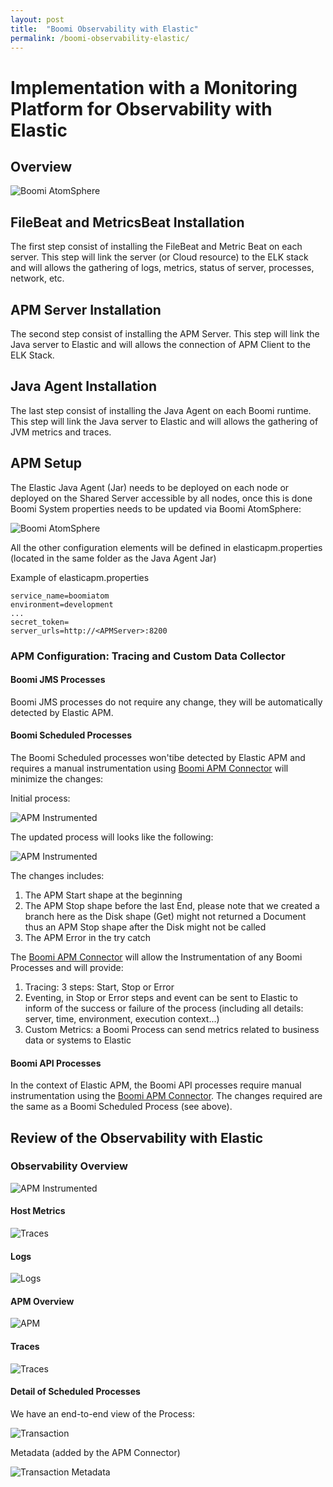 ```yaml
---
layout: post
title:  "Boomi Observability with Elastic"
permalink: /boomi-observability-elastic/
---
```

Implementation with a Monitoring Platform for Observability with Elastic
===========================================================

## Overview

![Boomi AtomSphere](/assets/boomi-observability-elastic/elasticapm.png)

## FileBeat and MetricsBeat Installation

The first step consist of installing the FileBeat and Metric Beat on each server. This step will link the server (or Cloud resource) to the ELK stack and will allows the gathering of logs, metrics, status of server, processes, network, etc.

## APM Server Installation

The second step consist of installing the APM Server. This step will link the Java server to Elastic and will allows the connection of APM Client to the ELK Stack.

## Java Agent Installation

The last step consist of installing the  Java Agent on each Boomi runtime. This step will link the Java server to Elastic and will allows the gathering of JVM metrics and traces.

## APM Setup

The Elastic Java Agent (Jar) needs to be deployed on each node or deployed on the Shared Server accessible by all nodes, once this is done Boomi System properties needs to be updated via Boomi AtomSphere:  

![Boomi AtomSphere](/assets/boomi-observability-elastic/boomi-config-elastic.png)

All the other configuration elements will be defined in elasticapm.properties (located in the same folder as the Java Agent Jar)

Example of elasticapm.properties
```
service_name=boomiatom
environment=development
...
secret_token=
server_urls=http://<APMServer>:8200
```

### APM Configuration: Tracing and Custom Data Collector

#### Boomi JMS Processes

Boomi JMS processes do not require any change, they will be automatically detected by Elastic APM.

#### Boomi Scheduled Processes

The Boomi Scheduled processes won'tibe detected by Elastic APM and requires a manual instrumentation using [Boomi APM Connector](https://github.com/anthonyrabiaza/boomiapm) will minimize the changes:  

Initial process:

![APM Instrumented](/assets/boomi-observability-elastic/boomi-process-3.png)  

The updated process will looks like the following:  

![APM Instrumented](/assets/boomi-observability-elastic/boomi-process-1-apm.png)  

The changes includes:

1.  The APM Start shape at the beginning
2.  The APM Stop shape before the last End, please note that we created a branch here as the Disk shape (Get) might not returned a Document thus an APM Stop shape after the Disk might not be called
3.  The APM Error in the try catch

The [Boomi APM Connector](https://github.com/anthonyrabiaza/boomiapm) will allow the Instrumentation of any Boomi Processes and will provide:

1.  Tracing: 3 steps: Start, Stop or Error
2.  Eventing, in Stop or Error steps and event can be sent to Elastic to inform of the success or failure of the process (including all details: server, time, environment, execution context...)
3.  Custom Metrics: a Boomi Process can send metrics related to business data or systems to Elastic

#### Boomi API Processes

In the context of Elastic APM, the Boomi API processes require manual instrumentation using the [Boomi APM Connector](https://github.com/anthonyrabiaza/boomiapm). The changes required are the same as a Boomi Scheduled Process (see above).

## Review of the Observability with Elastic

### Observability Overview

![APM Instrumented](/assets/boomi-observability-elastic/overview.png)  

#### Host Metrics

![Traces](/assets/boomi-observability-elastic/metrics.png)

#### Logs

![Logs](/assets/boomi-observability-elastic/logs.png)

#### APM Overview

![APM](/assets/boomi-observability-elastic/apm-overview.png)

#### Traces

![Traces](/assets/boomi-observability-elastic/traces.png)

#### Detail of Scheduled Processes
We have an end-to-end view of the Process:

![Transaction](/assets/boomi-observability-elastic/apm-transaction-details.png)

Metadata (added by the APM Connector)

![Transaction Metadata](/assets/boomi-observability-elastic/apm-transaction-metadata.png)
